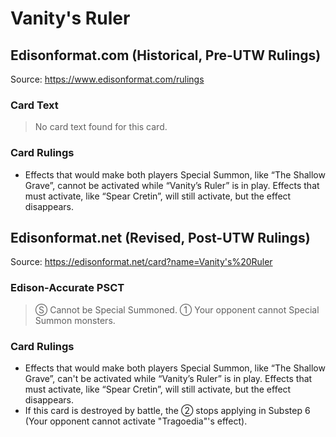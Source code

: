 # Vanity's Ruler

## Edisonformat.com (Historical, Pre-UTW Rulings)

Source: https://www.edisonformat.com/rulings

### Card Text

> No card text found for this card.

### Card Rulings

*   Effects that would make both players Special Summon, like “The Shallow Grave”, cannot be activated while “Vanity’s Ruler” is in play. Effects that must activate, like “Spear Cretin”, will still activate, but the effect disappears.

## Edisonformat.net (Revised, Post-UTW Rulings)

Source: https://edisonformat.net/card?name=Vanity's%20Ruler

### Edison-Accurate PSCT

> Ⓢ Cannot be Special Summoned.
> ① Your opponent cannot Special Summon monsters.

### Card Rulings

*   Effects that would make both players Special Summon, like “The Shallow Grave”, can't be activated while “Vanity’s Ruler” is in play. Effects that must activate, like “Spear Cretin”, will still activate, but the effect disappears.
*   If this card is destroyed by battle, the ② stops applying in Substep 6 (Your opponent cannot activate "Tragoedia"'s effect).
            